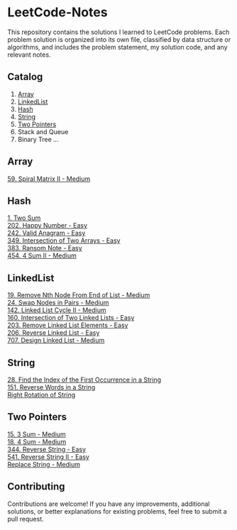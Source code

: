 # LeetCode-Notes

This repository contains the solutions I learned to LeetCode problems. Each problem solution is organized into its own file, classified by data structure or algorithms, and includes the problem statement, my solution code, and any relevant notes.

## Catalog
1. [Array](https://github.com/Lexiealwayswins/Leetcode-Note/tree/main/Array)  
2. [LinkedList](https://github.com/Lexiealwayswins/Leetcode-Note/tree/main/LinkedList)  
3. [Hash](https://github.com/Lexiealwayswins/Leetcode-Note/tree/main/Hash)  
4. [String](https://github.com/Lexiealwayswins/Leetcode-Note/tree/main/String)  
5. [Two Pointers](https://github.com/Lexiealwayswins/Leetcode-Note/tree/main/TwoPointers)
6. Stack and Queue
7. Binary Tree
...

## Array
[59. Spiral Matrix II - Medium](https://github.com/Lexiealwayswins/Leetcode-Note/blob/main/Array/59_SpiralMatrix_II.md)

## Hash
[1. Two Sum](https://github.com/Lexiealwayswins/Leetcode-Note/blob/main/Hash/1_TwoSum.md)  
[202. Happy Number - Easy](https://github.com/Lexiealwayswins/Leetcode-Note/blob/main/Hash/202_HappyNumber.md)  
[242. Valid Anagram - Easy](https://github.com/Lexiealwayswins/Leetcode-Note/blob/main/Hash/242_ValidAnagram.md)  
[349. Intersection of Two Arrays - Easy](https://github.com/Lexiealwayswins/Leetcode-Note/blob/main/Hash/349_IntersectionofTwoArrays.md)  
[383. Ransom Note - Easy](https://github.com/Lexiealwayswins/Leetcode-Note/blob/main/Hash/383_RansomNote.md)  
[454. 4 Sum II - Medium](https://github.com/Lexiealwayswins/Leetcode-Note/blob/main/Hash/454_4Sum_II.md)    

## LinkedList
[19. Remove Nth Node From End of List - Medium](https://github.com/Lexiealwayswins/Leetcode-Note/blob/main/LinkedList/19_RemoveNthNodeFromEndofList.md)  
[24. Swap Nodes in Pairs - Medium](https://github.com/Lexiealwayswins/Leetcode-Note/blob/main/LinkedList/24_SwapNodesinPairs.md)  
[142. Linked List Cycle II - Medium](https://github.com/Lexiealwayswins/Leetcode-Note/blob/main/LinkedList/142.%20LinkedListCycle_II.md)  
[160. Intersection of Two Linked Lists - Easy](https://github.com/Lexiealwayswins/Leetcode-Note/blob/main/LinkedList/160_IntersectionofTwoLinkedLists.md)  
[203. Remove Linked List Elements - Easy](https://github.com/Lexiealwayswins/Leetcode-Note/blob/main/LinkedList/203_RemoveLinkedListElements.md)  
[206. Reverse Linked List - Easy](https://github.com/Lexiealwayswins/Leetcode-Note/blob/main/LinkedList/206_ReverseLinkedList.md)  
[707. Design Linked List - Medium](https://github.com/Lexiealwayswins/Leetcode-Note/blob/main/LinkedList/707_DesignLinkedList.md)  

## String  
[28. Find the Index of the First Occurrence in a String](https://github.com/Lexiealwayswins/Leetcode-Note/blob/main/String/28_FindtheIndexOftheFirstOccurrenceInAString.md)  
[151. Reverse Words in a String](https://github.com/Lexiealwayswins/Leetcode-Note/blob/main/String/151_ReverseWordsInAString.md)  
[Right Rotation of String](https://github.com/Lexiealwayswins/Leetcode-Note/blob/main/String/RightReverseString.md)  

## Two Pointers  
[15. 3 Sum - Medium](https://github.com/Lexiealwayswins/Leetcode-Note/blob/main/Hash/15_3Sum.md)  
[18. 4 Sum - Medium](https://github.com/Lexiealwayswins/Leetcode-Note/blob/main/TwoPointers/18_4Sum.md)  
[344. Reverse String - Easy](https://github.com/Lexiealwayswins/Leetcode-Note/blob/main/TwoPointers/344_ReverseString.md)  
[541. Reverse String II - Easy](https://github.com/Lexiealwayswins/Leetcode-Note/blob/main/TwoPointers/541_ReverseString_II.md)   
[Replace String - Medium](https://github.com/Lexiealwayswins/Leetcode-Note/blob/main/TwoPointers/ReplaceNumber.md)  

## Contributing
Contributions are welcome! 
If you have any improvements, additional solutions, or better explanations for existing problems, feel free to submit a pull request.